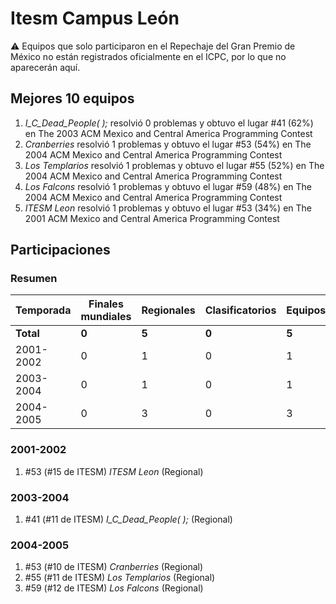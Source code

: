# Itesm Campus León

:warning: Equipos que solo participaron en el Repechaje del Gran Premio de México no están registrados oficialmente en el ICPC, por lo que no aparecerán aquí.

## Mejores 10 equipos

1. _I_C_Dead_People( );_ resolvió 0 problemas y obtuvo el lugar #41 (62%) en The 2003 ACM Mexico and Central America Programming Contest
1. _Cranberries_ resolvió 1 problemas y obtuvo el lugar #53 (54%) en The 2004 ACM Mexico and Central America Programming Contest
1. _Los Templarios_ resolvió 1 problemas y obtuvo el lugar #55 (52%) en The 2004 ACM Mexico and Central America Programming Contest
1. _Los Falcons_ resolvió 1 problemas y obtuvo el lugar #59 (48%) en The 2004 ACM Mexico and Central America Programming Contest
1. _ITESM Leon_ resolvió 1 problemas y obtuvo el lugar #53 (34%) en The 2001 ACM Mexico and Central America Programming Contest

## Participaciones

### Resumen

| Temporada | Finales mundiales | Regionales | Clasificatorios | Equipos |
| --- | --- | --- | --- | --- |
| **Total** | **0** | **5** | **0** | **5** |
| 2001-2002 | 0 | 1 | 0 | 1 |
| 2003-2004 | 0 | 1 | 0 | 1 |
| 2004-2005 | 0 | 3 | 0 | 3 |

### 2001-2002

1. #53 (#15 de ITESM) _ITESM Leon_ (Regional)

### 2003-2004

1. #41 (#11 de ITESM) _I_C_Dead_People( );_ (Regional)

### 2004-2005

1. #53 (#10 de ITESM) _Cranberries_ (Regional)
1. #55 (#11 de ITESM) _Los Templarios_ (Regional)
1. #59 (#12 de ITESM) _Los Falcons_ (Regional)



